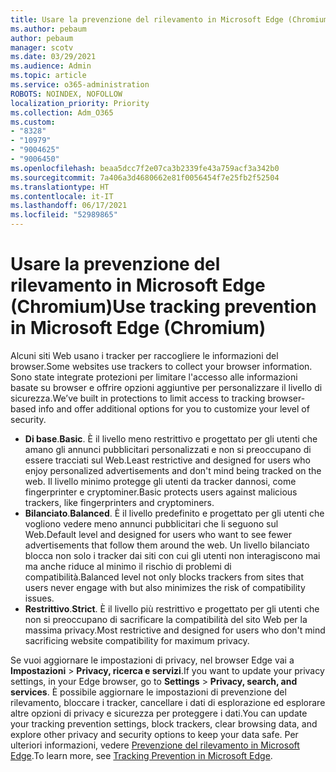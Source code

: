 ```yaml
---
title: Usare la prevenzione del rilevamento in Microsoft Edge (Chromium)
ms.author: pebaum
author: pebaum
manager: scotv
ms.date: 03/29/2021
ms.audience: Admin
ms.topic: article
ms.service: o365-administration
ROBOTS: NOINDEX, NOFOLLOW
localization_priority: Priority
ms.collection: Adm_O365
ms.custom:
- "8328"
- "10979"
- "9004625"
- "9006450"
ms.openlocfilehash: beaa5dcc7f2e07ca3b2339fe43a759acf3a342b0
ms.sourcegitcommit: 7a406a3d4680662e81f0056454f7e25fb2f52504
ms.translationtype: HT
ms.contentlocale: it-IT
ms.lasthandoff: 06/17/2021
ms.locfileid: "52989865"
---
```

# <a name="use-tracking-prevention-in-microsoft-edge-chromium"></a><span data-ttu-id="cbfb3-102">Usare la prevenzione del rilevamento in Microsoft Edge (Chromium)</span><span class="sxs-lookup"><span data-stu-id="cbfb3-102">Use tracking prevention in Microsoft Edge (Chromium)</span></span>

<span data-ttu-id="cbfb3-103">Alcuni siti Web usano i tracker per raccogliere le informazioni del browser.</span><span class="sxs-lookup"><span data-stu-id="cbfb3-103">Some websites use trackers to collect your browser information.</span></span> <span data-ttu-id="cbfb3-104">Sono state integrate protezioni per limitare l'accesso alle informazioni basate su browser e offrire opzioni aggiuntive per personalizzare il livello di sicurezza.</span><span class="sxs-lookup"><span data-stu-id="cbfb3-104">We’ve built in protections to limit access to tracking browser-based info and offer additional options for you to customize your level of security.</span></span>

- <span data-ttu-id="cbfb3-105">**Di base**.</span><span class="sxs-lookup"><span data-stu-id="cbfb3-105">**Basic**.</span></span> <span data-ttu-id="cbfb3-106">È il livello meno restrittivo e progettato per gli utenti che amano gli annunci pubblicitari personalizzati e non si preoccupano di essere tracciati sul Web.</span><span class="sxs-lookup"><span data-stu-id="cbfb3-106">Least restrictive and designed for users who enjoy personalized advertisements and don't mind being tracked on the web.</span></span> <span data-ttu-id="cbfb3-107">Il livello minimo protegge gli utenti da tracker dannosi, come fingerprinter e cryptominer.</span><span class="sxs-lookup"><span data-stu-id="cbfb3-107">Basic protects users against malicious trackers, like fingerprinters and cryptominers.</span></span>
- <span data-ttu-id="cbfb3-108">**Bilanciato**.</span><span class="sxs-lookup"><span data-stu-id="cbfb3-108">**Balanced**.</span></span> <span data-ttu-id="cbfb3-109">È il livello predefinito e progettato per gli utenti che vogliono vedere meno annunci pubblicitari che li seguono sul Web.</span><span class="sxs-lookup"><span data-stu-id="cbfb3-109">Default level and designed for users who want to see fewer advertisements that follow them around the web.</span></span> <span data-ttu-id="cbfb3-110">Un livello bilanciato blocca non solo i tracker dai siti con cui gli utenti non interagiscono mai ma anche riduce al minimo il rischio di problemi di compatibilità.</span><span class="sxs-lookup"><span data-stu-id="cbfb3-110">Balanced level not only blocks trackers from sites that users never engage with but also minimizes the risk of compatibility issues.</span></span>
- <span data-ttu-id="cbfb3-111">**Restrittivo**.</span><span class="sxs-lookup"><span data-stu-id="cbfb3-111">**Strict**.</span></span> <span data-ttu-id="cbfb3-112">È il livello più restrittivo e progettato per gli utenti che non si preoccupano di sacrificare la compatibilità del sito Web per la massima privacy.</span><span class="sxs-lookup"><span data-stu-id="cbfb3-112">Most restrictive and designed for users who don't mind sacrificing website compatibility for maximum privacy.</span></span>

<span data-ttu-id="cbfb3-113">Se vuoi aggiornare le impostazioni di privacy, nel browser Edge vai a **Impostazioni** > **Privacy, ricerca e servizi**.</span><span class="sxs-lookup"><span data-stu-id="cbfb3-113">If you want to update your privacy settings, in your Edge browser, go to **Settings** > **Privacy, search, and services**.</span></span> <span data-ttu-id="cbfb3-114">È possibile aggiornare le impostazioni di prevenzione del rilevamento, bloccare i tracker, cancellare i dati di esplorazione ed esplorare altre opzioni di privacy e sicurezza per proteggere i dati.</span><span class="sxs-lookup"><span data-stu-id="cbfb3-114">You can update your tracking prevention settings, block trackers, clear browsing data, and explore other privacy and security options to keep your data safe.</span></span> <span data-ttu-id="cbfb3-115">Per ulteriori informazioni, vedere [Prevenzione del rilevamento in Microsoft Edge](/microsoft-edge/web-platform/tracking-prevention).</span><span class="sxs-lookup"><span data-stu-id="cbfb3-115">To learn more, see [Tracking Prevention in Microsoft Edge](/microsoft-edge/web-platform/tracking-prevention).</span></span> 
